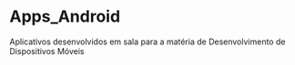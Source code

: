 # Apps_Android
 Aplicativos desenvolvidos em sala para a matéria de Desenvolvimento de Dispositivos Móveis
